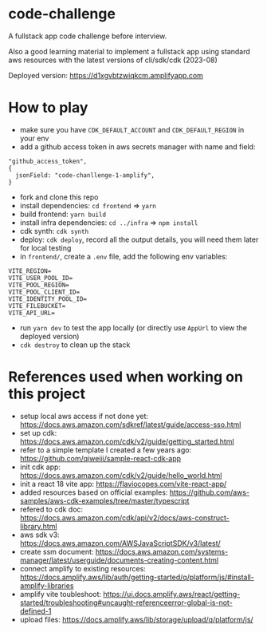 # code-challenge

A fullstack app code challenge before interview.

Also a good learning material to implement a fullstack app using standard aws resources with the latest versions of cli/sdk/cdk (2023-08)

Deployed version: https://d1xgvbtzwiqkcm.amplifyapp.com

# How to play
- make sure you have `CDK_DEFAULT_ACCOUNT` and `CDK_DEFAULT_REGION` in your env
- add a github access token in aws secrets manager with name and field:
```
"github_access_token",
{
  jsonField: "code-chanllenge-1-amplify",
}
```
- fork and clone this repo
- install dependencies: `cd frontend` => `yarn`
- build frontend: `yarn build`
- install infra dependencies: `cd ../infra` => `npm install`
- cdk synth: `cdk synth`
- deploy: `cdk deploy`, record all the output details, you will need them later for local testing
- in `frontend/`, create a `.env` file, add the following env variables:
```
VITE_REGION=
VITE_USER_POOL_ID=
VITE_POOL_REGION=
VITE_POOL_CLIENT_ID=
VITE_IDENTITY_POOL_ID=
VITE_FILEBUCKET=
VITE_API_URL=
```
- run `yarn dev` to test the app locally (or directly use `AppUrl` to view the deployed version)
- `cdk destroy` to clean up the stack

# References used when working on this project

- setup local aws access if not done yet: https://docs.aws.amazon.com/sdkref/latest/guide/access-sso.html
- set up cdk: https://docs.aws.amazon.com/cdk/v2/guide/getting_started.html
- refer to a simple template I created a few years ago: https://github.com/qiweiii/sample-react-cdk-app
- init cdk app: https://docs.aws.amazon.com/cdk/v2/guide/hello_world.html
- init a react 18 vite app: https://flaviocopes.com/vite-react-app/
- added resources based on official examples: https://github.com/aws-samples/aws-cdk-examples/tree/master/typescript
- refered to cdk doc: https://docs.aws.amazon.com/cdk/api/v2/docs/aws-construct-library.html
- aws sdk v3: https://docs.aws.amazon.com/AWSJavaScriptSDK/v3/latest/
- create ssm document: https://docs.aws.amazon.com/systems-manager/latest/userguide/documents-creating-content.html
- connect amplify to existing resources: https://docs.amplify.aws/lib/auth/getting-started/q/platform/js/#install-amplify-libraries
- amplify vite toubleshoot: https://ui.docs.amplify.aws/react/getting-started/troubleshooting#uncaught-referenceerror-global-is-not-defined-1
- upload files: https://docs.amplify.aws/lib/storage/upload/q/platform/js/
